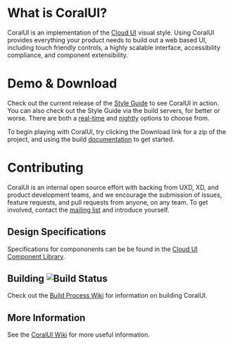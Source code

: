 # What is CoralUI? 
CoralUI is an implementation of the [Cloud UI][9] visual style.  Using CoralUI provides everything your product needs to build out a web based UI, including touch friendly controls, a highly scalable interface, accessibility compliance, and component extensibility.

# Demo & Download
Check out the current release of the [Style Guide][1] to see CoralUI in action.  You can also check out the Style Guide via the build servers, for better or worse.  There are both a [real-time][2] and [nightly][3] options to choose from.

To begin playing with CoralUI, try clicking the Download link for a zip of the project, and using the build [documentation][4] to get started.

# Contributing
CoralUI is an internal open source effort with backing from UXD, XD, and product development teams, and we encourage the submission of issues, feature requests, and pull requests from anyone, on any team.  To get involved, contact the [mailing list][5] and introduce yourself.

## Design Specifications
Specifications for compononents can be be found in the [Cloud UI Component Library][6].

## Building ![Build Status](http://jenkins.bsl.eur.adobe.com/job/Build_CoralUI-master/badge/icon)
Check out the [Build Process Wiki][4] for information on building CoralUI.


## More Information
See the [CoralUI Wiki][7] for more useful information. 

[1]: https://git.corp.adobe.com/pages/Coral/CoralUI/
[2]: http://xdbuild.corp.adobe.com:8080/job/CoralUI-Master/ws/build/index.html
[3]: http://jenkins.bsl.eur.adobe.com:8080/job/Build_CoralUI-master/ws/build/index.html
[4]: https://git.corp.adobe.com/Coral/CoralUI/wiki/Build-Process-&-Technology
[5]: mailto:CoralUI@adobe.com
[6]: https://zerowing.corp.adobe.com/display/CloudUI/Component+Library
[7]: https://git.corp.adobe.com/Coral/CoralUI/wiki
[8]: https://git.corp.adobe.com/Coral/CoralUI/wiki/CoralUI-Modularization
[9]: http://blogs.corp.adobe.com/xdcloudui

